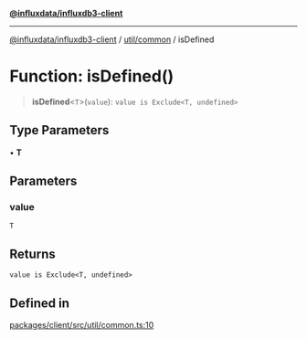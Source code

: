 [**@influxdata/influxdb3-client**](../../../index.md)

***

[@influxdata/influxdb3-client](../../../modules.md) / [util/common](../index.md) / isDefined

# Function: isDefined()

> **isDefined**\<`T`\>(`value`): `value is Exclude<T, undefined>`

## Type Parameters

• **T**

## Parameters

### value

`T`

## Returns

`value is Exclude<T, undefined>`

## Defined in

[packages/client/src/util/common.ts:10](https://github.com/InfluxCommunity/influxdb3-js/blob/6328be2232de5032f7226e569b6b0154d8900f73/packages/client/src/util/common.ts#L10)
